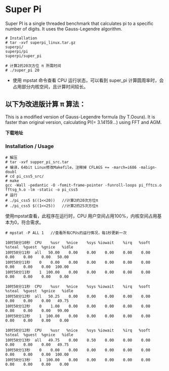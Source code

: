# Super Pi
Super PI is a single threaded benchmark that calculates pi to a specific number of digits. It uses the Gauss-Legendre algorithm.
```
# Installation
# tar -xvf superpi_linux.tar.gz
superpi/
superpi/pi
superpi/super_pi

# 计算2的20次方位 π 所需时间
# ./super_pi 20
```
- 使用 mpstat 命令查看 CPU 运行状态，可以看到 super_pi 计算圆周率时，会占用部分内核空间，且计算时间较长。   
## 以下为改进版计算 π 算法： 
This is a modified version of Gauss-Legendre formula (by T.Ooura). It is faster than original version, calculating PI(= 3.14159...) using FFT and AGM.   
   
**下载地址**  

### Installation / Usage
```
# 解压
# tar -xvf supper_pi_src.tar
# 编译，64bit Linux修改Makefile，注释掉 CFLAGS += -march=i686 -malign-doubl
# cd pi_css5_src/
# make
gcc -Wall -pedantic -O -fomit-frame-pointer -funroll-loops pi_fftcs.o fftsg_h.o -lm -static -o pi_css5
# 运行
# ./pi_css5 $((1<<20))   //计算2的20次方位π
# ./pi_css5 $((1<<25))   //计算2的25次方位π
```   
使用mpstat查看，此程序在运行时，CPU 用户空间占用100%，内核空间占用基本为0，符合需求。   
```
# mpstat -P ALL 1   //查看所有CPUs的运行情况，每1秒更新一次

10时50分10秒  CPU    %usr   %nice    %sys %iowait    %irq   %soft  %steal  %guest  %gnice   %idle
10时50分11秒  all   50.00    0.00    0.00    0.00    0.00    0.00    0.00    0.00    0.00   50.00
10时50分11秒    0    0.00    0.00    0.00    0.00    0.00    0.00    0.00    0.00    0.00  100.00
10时50分11秒    1  100.00    0.00    0.00    0.00    0.00    0.00    0.00    0.00    0.00    0.00

10时50分11秒  CPU    %usr   %nice    %sys %iowait    %irq   %soft  %steal  %guest  %gnice   %idle
10时50分12秒  all   50.25    0.00    0.00    0.00    0.00    0.00    0.00    0.00    0.00   49.75
10时50分12秒    0    1.00    0.00    0.00    0.00    0.00    0.00    0.00    0.00    0.00   99.00
10时50分12秒    1  100.00    0.00    0.00    0.00    0.00    0.00    0.00    0.00    0.00    0.00

10时50分12秒  CPU    %usr   %nice    %sys %iowait    %irq   %soft  %steal  %guest  %gnice   %idle
10时50分13秒  all   49.75    0.00    0.50    0.00    0.00    0.00    0.00    0.00    0.00   49.75
10时50分13秒    0    0.00    0.00    0.00    0.00    0.00    0.00    0.00    0.00    0.00  100.00
10时50分13秒    1  100.00    0.00    0.00    0.00    0.00    0.00    0.00    0.00    0.00    0.00
```